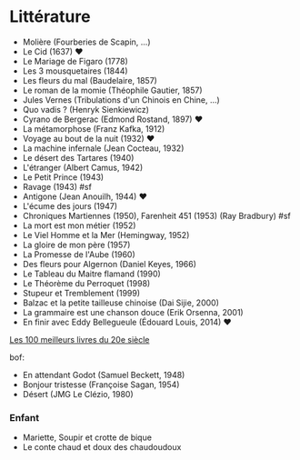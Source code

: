 Littérature
===========

* Molière (Fourberies de Scapin, ...)
* Le Cid (1637) ❤️
* Le Mariage de Figaro (1778)
* Les 3 mousquetaires (1844)
* Les fleurs du mal (Baudelaire, 1857)
* Le roman de la momie (Théophile Gautier, 1857)
* Jules Vernes (Tribulations d'un Chinois en Chine, ...)
* Quo vadis ? (Henryk Sienkiewicz)
* Cyrano de Bergerac (Edmond Rostand, 1897) ❤️
* La métamorphose (Franz Kafka, 1912)
* Voyage au bout de la nuit (1932) ❤️
* La machine infernale (Jean Cocteau, 1932)
* Le désert des Tartares (1940)
* L'étranger (Albert Camus, 1942)
* Le Petit Prince (1943)
* Ravage (1943) #sf
* Antigone (Jean Anouilh, 1944) ❤️
* L'écume des jours (1947)
* Chroniques Martiennes (1950), Farenheit 451 (1953) (Ray Bradbury) #sf
* La mort est mon métier (1952)
* Le Viel Homme et la Mer (Hemingway, 1952)
* La gloire de mon père (1957)
* La Promesse de l'Aube (1960)
* Des fleurs pour Algernon (Daniel Keyes, 1966)
* Le Tableau du Maitre flamand (1990)
* Le Théorème du Perroquet (1998)
* Stupeur et Tremblement (1999)
* Balzac et la petite tailleuse chinoise (Dai Sijie, 2000)
* La grammaire est une chanson douce (Erik Orsenna, 2001)
* En finir avec Eddy Bellegueule (Édouard Louis, 2014) ❤️

[Les 100 meilleurs livres du 20e siècle](https://fr.m.wikipedia.org/wiki/Les_cent_livres_du_siècle)


bof:

* En attendant Godot (Samuel Beckett, 1948)
* Bonjour tristesse (Françoise Sagan, 1954)
* Désert (JMG Le Clézio, 1980)


### Enfant

* Mariette, Soupir et crotte de bique
* Le conte chaud et doux des chaudoudoux

